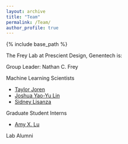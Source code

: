 ```yaml
---
layout: archive
title: "Team"
permalink: /Team/
author_profile: true
---
```


{% include base_path %}


The Frey Lab at Prescient Design, Genentech is:

Group Leader: Nathan C. Frey

Machine Learning Scientists
* [Taylor Joren](https://github.com/taylormjs)
* [Joshua Yao-Yu Lin](https://joshualin24.github.io/)
* [Sidney Lisanza](https://twitter.com/sid_thesci_kid?lang=en)

Graduate Student Interns
* [Amy X. Lu](https://amyxlu.github.io/)

Lab Alumni

